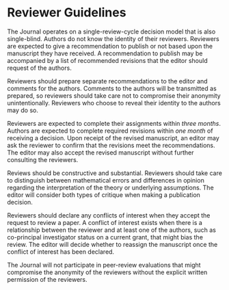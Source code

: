 # Reviewer Guidelines

The Journal operates on a single-review-cycle decision model that is also single-blind. Authors do not know the identity of their reviewers. Reviewers are expected to give a recommendation to publish or not based upon the manuscript they have received. A recommendation to publish may be accompanied by a list of recommended revisions that the editor should request of the authors.

Reviewers should prepare separate recommendations to the editor and comments for the authors. Comments to the authors will be transmitted as prepared, so reviewers should take care not to compromise their anonymity unintentionally. Reviewers who choose to reveal their identity to the authors may do so.

Reviewers are expected to complete their assignments within *three months*. Authors are expected to complete required revisions within *one month* of receiving a decision. Upon receipt of the revised manuscript, an editor may ask the reviewer to confirm that the revisions meet the recommendations. The editor may also accept the revised manuscript without further consulting the reviewers.

Reviews should be constructive and substantial. Reviewers should take care to distinguish between mathematical errors and differences in opinion regarding the interpretation of the theory or underlying assumptions. The editor will consider both types of critique when making a publication decision.

Reviewers should declare any conflicts of interest when they accept the request to review a paper. A conflict of interest exists when there is a relationship between the reviewer and at least one of the authors, such as co-principal investigator status on a current grant, that might bias the review. The editor will decide whether to reassign the manuscript once the conflict of interest has been declared.

The Journal will not participate in peer-review evaluations that might compromise the anonymity of the reviewers without the explicit written permission of the reviewers.

